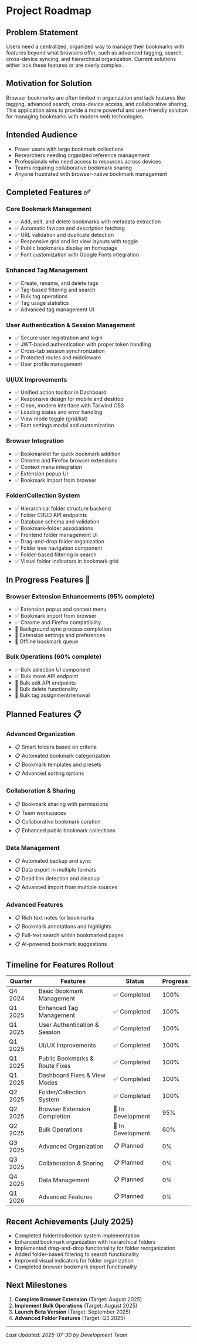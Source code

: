 # Project Roadmap

## Problem Statement
Users need a centralized, organized way to manage their bookmarks with features beyond what browsers offer, such as advanced tagging, search, cross-device syncing, and hierarchical organization. Current solutions either lack these features or are overly complex.

## Motivation for Solution
Browser bookmarks are often limited in organization and lack features like tagging, advanced search, cross-device access, and collaborative sharing. This application aims to provide a more powerful and user-friendly solution for managing bookmarks with modern web technologies.

## Intended Audience
- Power users with large bookmark collections
- Researchers needing organized reference management
- Professionals who need access to resources across devices
- Teams requiring collaborative bookmark sharing
- Anyone frustrated with browser-native bookmark management

## Completed Features ✅

### Core Bookmark Management
- ✅ Add, edit, and delete bookmarks with metadata extraction
- ✅ Automatic favicon and description fetching
- ✅ URL validation and duplicate detection
- ✅ Responsive grid and list view layouts with toggle
- ✅ Public bookmarks display on homepage
- ✅ Font customization with Google Fonts integration

### Enhanced Tag Management
- ✅ Create, rename, and delete tags
- ✅ Tag-based filtering and search
- ✅ Bulk tag operations
- ✅ Tag usage statistics
- ✅ Advanced tag management UI

### User Authentication & Session Management
- ✅ Secure user registration and login
- ✅ JWT-based authentication with proper token handling
- ✅ Cross-tab session synchronization
- ✅ Protected routes and middleware
- ✅ User profile management

### UI/UX Improvements
- ✅ Unified action toolbar in Dashboard
- ✅ Responsive design for mobile and desktop
- ✅ Clean, modern interface with Tailwind CSS
- ✅ Loading states and error handling
- ✅ View mode toggle (grid/list)
- ✅ Font settings modal and customization

### Browser Integration
- ✅ Bookmarklet for quick bookmark addition
- ✅ Chrome and Firefox browser extensions
- ✅ Context menu integration
- ✅ Extension popup UI
- ✅ Bookmark import from browser

### Folder/Collection System
- ✅ Hierarchical folder structure backend
- ✅ Folder CRUD API endpoints
- ✅ Database schema and validation
- ✅ Bookmark-folder associations
- ✅ Frontend folder management UI
- ✅ Drag-and-drop folder organization
- ✅ Folder tree navigation component
- ✅ Folder-based filtering in search
- ✅ Visual folder indicators in bookmark grid

## In Progress Features 🔄

### Browser Extension Enhancements (95% complete)
- ✅ Extension popup and context menu
- ✅ Bookmark import from browser
- ✅ Chrome and Firefox compatibility
- 🔄 Background sync process completion
- 🔄 Extension settings and preferences
- 🔄 Offline bookmark queue

### Bulk Operations (60% complete)
- ✅ Bulk selection UI component
- ✅ Bulk move API endpoint
- 🔄 Bulk edit API endpoints
- 🔄 Bulk delete functionality
- 🔄 Bulk tag assignment/removal

## Planned Features 📋

### Advanced Organization
- 📋 Smart folders based on criteria
- 📋 Automated bookmark categorization
- 📋 Bookmark templates and presets
- 📋 Advanced sorting options

### Collaboration & Sharing
- 📋 Bookmark sharing with permissions
- 📋 Team workspaces
- 📋 Collaborative bookmark curation
- 📋 Enhanced public bookmark collections

### Data Management
- 📋 Automated backup and sync
- 📋 Data export in multiple formats
- 📋 Dead link detection and cleanup
- 📋 Advanced import from multiple sources

### Advanced Features
- 📋 Rich text notes for bookmarks
- 📋 Bookmark annotations and highlights
- 📋 Full-text search within bookmarked pages
- 📋 AI-powered bookmark suggestions

## Timeline for Features Rollout
| Quarter      | Features                          | Status              | Progress |
|--------------|-----------------------------------|---------------------|----------|
| Q4 2024      | Basic Bookmark Management         | ✅ Completed        | 100%     |
| Q1 2025      | Enhanced Tag Management           | ✅ Completed        | 100%     |
| Q1 2025      | User Authentication & Session     | ✅ Completed        | 100%     |
| Q1 2025      | UI/UX Improvements               | ✅ Completed        | 100%     |
| Q1 2025      | Public Bookmarks & Route Fixes   | ✅ Completed        | 100%     |
| Q1 2025      | Dashboard Fixes & View Modes     | ✅ Completed        | 100%     |
| Q2 2025      | Folder/Collection System         | ✅ Completed        | 100%     |
| Q2 2025      | Browser Extension Completion     | 🔄 In Development   | 95%      |
| Q2 2025      | Bulk Operations                  | 🔄 In Development   | 60%      |
| Q3 2025      | Advanced Organization            | 📋 Planned          | 0%       |
| Q3 2025      | Collaboration & Sharing          | 📋 Planned          | 0%       |
| Q4 2025      | Data Management                  | 📋 Planned          | 0%       |
| Q1 2026      | Advanced Features                | 📋 Planned          | 0%       |

## Recent Achievements (July 2025)
- Completed folder/collection system implementation
- Enhanced bookmark organization with hierarchical folders
- Implemented drag-and-drop functionality for folder reorganization
- Added folder-based filtering to search functionality
- Improved visual indicators for folder organization
- Completed browser bookmark import functionality

## Next Milestones
1. **Complete Browser Extension** (Target: August 2025)
2. **Implement Bulk Operations** (Target: August 2025)
3. **Launch Beta Version** (Target: September 2025)
4. **Advanced Folder Features** (Target: Q3 2025)

---
*Last Updated: 2025-07-30 by Development Team*
